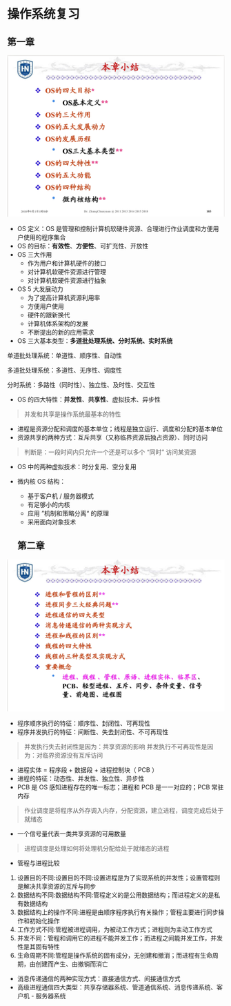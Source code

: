 # 操作系统复习

## 第一章

![](./images/OS第一章.jpg)

* OS 定义：OS 是管理和控制计算机软硬件资源、合理进行作业调度和方便用户使用的程序集合
* OS 的目标：**有效性**、**方便性**、可扩充性、开放性
* OS 三大作用
  * 作为用户和计算机硬件的接口
  * 对计算机软硬件资源进行管理
  * 对计算机软硬件资源进行抽象 
* OS 5 大发展动力
  * 为了提高计算机资源利用率
  * 方便用户使用
  * 硬件的跟新换代
  * 计算机体系架构的发展
  * 不断提出的新的应用需求
* OS 三大基本类型：**多道批处理系统、分时系统、实时系统**

单道批处理系统：单道性、顺序性、自动性

多道批处理系统：多道性、无序性、调度性

分时系统：多路性（同时性）、独立性、及时性、交互性

* OS 的四大特性：**并发性**、**共享性**、虚拟技术、异步性
> 并发和共享是操作系统最基本的特性

* 进程是资源分配和调度的基本单位；线程是独立运行、调度和分配的基本单位
* 资源共享的两种方式：互斥共享（又称临界资源后独占资源）、同时访问
> 判断是：一段时间内只允许一个还是可以多个 “同时” 访问某资源
* OS 中的两种虚拟技术：时分复用、空分复用
* 微内核 OS 结构：
  * 基于客户机 / 服务器模式
  * 有足够小的内核
  * 应用 ”机制和策略分离“ 的原理
  * 采用面向对象技术
  
  ## 第二章

![](./images/OS第二章.jpg)

* 程序顺序执行的特征：顺序性、封闭性、可再现性
* 程序并发执行的特征：间断性、失去封闭性、不可再现性
> 并发执行失去封闭性是因为：共享资源的影响
> 并发执行不可再现性是因为：对临界资源没有互斥访问
* 进程实体 = 程序段 + 数据段 + 进程控制块（ PCB ）
* 进程的特征：动态性、并发性、独立性、异步性
* PCB 是 OS 感知进程存在的唯一标志；进程和 PCB 是一一对应的；PCB 常驻内存
> 作业调度是将程序从外存调入内存，分配资源，建立进程，调度完成后处于就绪态
* 一个信号量代表一类共享资源的可用数量
> 进程调度是处理如何将处理机分配给处于就绪态的进程
* 管程与进程比较
1. 设置目的不同:设置目的不同:设置进程是为了实现系统的并发性；设置管程则是解决共享资源的互斥与同步
2. 数据结构不同:数据结构不同:管程定义的是公用数据结构；而进程定义的是私有数据结构
3. 数据结构上的操作不同:进程是由顺序程序执行有关操作；管程主要进行同步操作和初始化操作
4. 工作方式不同:管程被进程调用，为被动工作方式；进程则为主动工作方式
5. 并发不同：管程和调用它的进程不能并发工作；而进程之间能并发工作，并发性是其固有特性
6. 生命周期不同:管程是操作系统的固有成分，无创建和撤消；而进程有生命周期，由创建而产生、由撤销而消亡

* 消息传递通信的两种实现方式：直接通信方式、间接通信方式
* 高级进程通信四大类型：共享存储器系统、管道通信系统、消息传递系统、客户机 - 服务器系统



